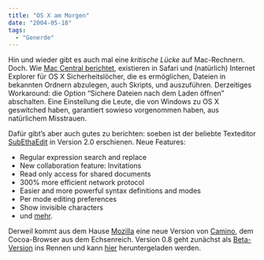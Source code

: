 ```yaml
---
title: "OS X am Morgen"
date: "2004-05-18"
tags:
  - "Generde"
---
```


Hin und wieder gibt es auch mal eine _kritische Lücke_ auf Mac-Rechnern. Doch. Wie [Mac Central berichtet](http://maccentral.macworld.com/news/2004/05/17/safari/index.php), existieren in Safari und (natürlich) Internet Explorer für OS X Sicherheitslöcher, die es ermöglichen, Dateien in bekannten Ordnern abzulegen, auch Skripts, und auszuführen. Derzeitiges Workaround: die Option “Sichere Dateien nach dem Laden öffnen” abschalten. Eine Einstellung die Leute, die von Windows zu OS X geswitched haben, garantiert sowieso vorgenommen haben, aus natürlichem Misstrauen.

Dafür gibt’s aber auch gutes zu berichten: soeben ist der beliebte Texteditor [SubEthaEdit](http://www.codingmonkeys.de/subethaedit/) in Version 2.0 erschienen. Neue Features:

- Regular expression search and replace
- New collaboration feature: Invitations
- Read only access for shared documents
- 300% more efficient network protocol
- Easier and more powerful syntax definitions and modes
- Per mode editing preferences
- Show invisible characters
- und [mehr](http://www.codingmonkeys.de/subethaedit/features.html).

Derweil kommt aus dem Hause [Mozilla](http://mozilla.org) eine neue Version von [Camino](http://www.mozilla.org/products/camino/), dem Cocoa-Browser aus dem Echsenreich. Version 0.8 geht zunächst als [Beta-Version](http://www.mozillazine.org/talkback.html?article=4754) ins Rennen und kann [hier](http://ftp.mozilla.org/pub/mozilla.org/camino/releases/Camino-0.8b.dmg.gz "FTP-Download") heruntergeladen werden.
